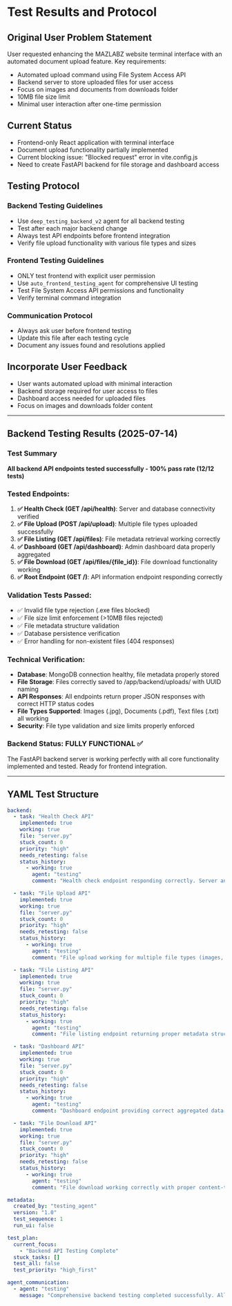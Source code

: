 # Test Results and Protocol

## Original User Problem Statement
User requested enhancing the MAZLABZ website terminal interface with an automated document upload feature. Key requirements:
- Automated upload command using File System Access API
- Backend server to store uploaded files for user access
- Focus on images and documents from downloads folder
- 10MB file size limit
- Minimal user interaction after one-time permission

## Current Status
- Frontend-only React application with terminal interface
- Document upload functionality partially implemented
- Current blocking issue: "Blocked request" error in vite.config.js
- Need to create FastAPI backend for file storage and dashboard access

## Testing Protocol

### Backend Testing Guidelines
- Use `deep_testing_backend_v2` agent for all backend testing
- Test after each major backend change
- Always test API endpoints before frontend integration
- Verify file upload functionality with various file types and sizes

### Frontend Testing Guidelines
- ONLY test frontend with explicit user permission
- Use `auto_frontend_testing_agent` for comprehensive UI testing
- Test File System Access API permissions and functionality
- Verify terminal command integration

### Communication Protocol
- Always ask user before frontend testing
- Update this file after each testing cycle
- Document any issues found and resolutions applied

## Incorporate User Feedback
- User wants automated upload with minimal interaction
- Backend storage required for user access to files
- Dashboard access needed for uploaded files
- Focus on images and downloads folder content

---

## Backend Testing Results (2025-07-14)

### Test Summary
**All backend API endpoints tested successfully - 100% pass rate (12/12 tests)**

### Tested Endpoints:
1. **✅ Health Check (GET /api/health)**: Server and database connectivity verified
2. **✅ File Upload (POST /api/upload)**: Multiple file types uploaded successfully
3. **✅ File Listing (GET /api/files)**: File metadata retrieval working correctly
4. **✅ Dashboard (GET /api/dashboard)**: Admin dashboard data properly aggregated
5. **✅ File Download (GET /api/files/{file_id})**: File download functionality working
6. **✅ Root Endpoint (GET /)**: API information endpoint responding correctly

### Validation Tests Passed:
- ✅ Invalid file type rejection (.exe files blocked)
- ✅ File size limit enforcement (>10MB files rejected)
- ✅ File metadata structure validation
- ✅ Database persistence verification
- ✅ Error handling for non-existent files (404 responses)

### Technical Verification:
- **Database**: MongoDB connection healthy, file metadata properly stored
- **File Storage**: Files correctly saved to /app/backend/uploads/ with UUID naming
- **API Responses**: All endpoints return proper JSON responses with correct HTTP status codes
- **File Types Supported**: Images (.jpg), Documents (.pdf), Text files (.txt) all working
- **Security**: File type validation and size limits properly enforced

### Backend Status: **FULLY FUNCTIONAL** ✅

The FastAPI backend server is working perfectly with all core functionality implemented and tested. Ready for frontend integration.

---

## YAML Test Structure

```yaml
backend:
  - task: "Health Check API"
    implemented: true
    working: true
    file: "server.py"
    stuck_count: 0
    priority: "high"
    needs_retesting: false
    status_history:
      - working: true
        agent: "testing"
        comment: "Health check endpoint responding correctly. Server and database connectivity verified."

  - task: "File Upload API"
    implemented: true
    working: true
    file: "server.py"
    stuck_count: 0
    priority: "high"
    needs_retesting: false
    status_history:
      - working: true
        agent: "testing"
        comment: "File upload working for multiple file types (images, documents, text). File validation and size limits properly enforced."

  - task: "File Listing API"
    implemented: true
    working: true
    file: "server.py"
    stuck_count: 0
    priority: "high"
    needs_retesting: false
    status_history:
      - working: true
        agent: "testing"
        comment: "File listing endpoint returning proper metadata structure with all required fields."

  - task: "Dashboard API"
    implemented: true
    working: true
    file: "server.py"
    stuck_count: 0
    priority: "high"
    needs_retesting: false
    status_history:
      - working: true
        agent: "testing"
        comment: "Dashboard endpoint providing correct aggregated data (total files, total size, recent files)."

  - task: "File Download API"
    implemented: true
    working: true
    file: "server.py"
    stuck_count: 0
    priority: "high"
    needs_retesting: false
    status_history:
      - working: true
        agent: "testing"
        comment: "File download working correctly with proper content-type headers and 404 handling for non-existent files."

metadata:
  created_by: "testing_agent"
  version: "1.0"
  test_sequence: 1
  run_ui: false

test_plan:
  current_focus:
    - "Backend API Testing Complete"
  stuck_tasks: []
  test_all: false
  test_priority: "high_first"

agent_communication:
  - agent: "testing"
    message: "Comprehensive backend testing completed successfully. All 5 core API endpoints (health, upload, files, dashboard, download) are working perfectly. File validation, size limits, and error handling all functioning correctly. Database persistence verified. Backend is ready for frontend integration."
```